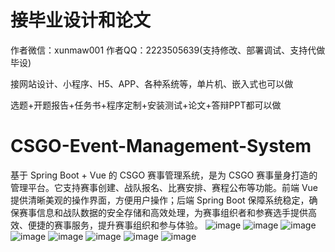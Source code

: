 # 接毕业设计和论文
作者微信：xunmaw001  作者QQ：2223505639(支持修改、部署调试、支持代做毕设)

接网站设计、小程序、H5、APP、各种系统等，单片机、嵌入式也可以做

选题+开题报告+任务书+程序定制+安装测试+论文+答辩PPT都可以做
# CSGO-Event-Management-System
基于 Spring Boot + Vue 的 CSGO 赛事管理系统，是为 CSGO 赛事量身打造的管理平台。它支持赛事创建、战队报名、比赛安排、赛程公布等功能。前端 Vue 提供清晰美观的操作界面，方便用户操作；后端 Spring Boot 保障系统稳定，确保赛事信息和战队数据的安全存储和高效处理，为赛事组织者和参赛选手提供高效、便捷的赛事服务，提升赛事组织和参与体验。
![image](https://github.com/user-attachments/assets/99aa7225-d773-4495-8805-32c6af4a8624)
![image](https://github.com/user-attachments/assets/9b81110f-2485-46eb-83fd-5fe35b111017)
![image](https://github.com/user-attachments/assets/24874c14-cf97-4021-ad94-9a8acdceb32f)
![image](https://github.com/user-attachments/assets/e330019d-bbfe-45c9-a88e-a498bf9d2c4d)
![image](https://github.com/user-attachments/assets/9a1743b0-26e0-4dce-90ab-7084feee32ec)
![image](https://github.com/user-attachments/assets/a3d0a8ae-f7df-4678-9d96-85a4e73fea31)
![image](https://github.com/user-attachments/assets/d2c5ef1e-0174-44bd-99a7-5f75e34f9f23)
![image](https://github.com/user-attachments/assets/068cb100-de7f-4d58-885c-da2277f17861)
